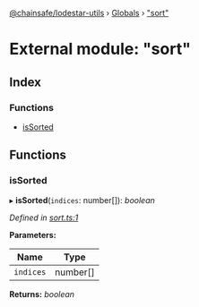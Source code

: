 [@chainsafe/lodestar-utils](../README.md) › [Globals](../globals.md) › ["sort"](_sort_.md)

# External module: "sort"

## Index

### Functions

* [isSorted](_sort_.md#issorted)

## Functions

###  isSorted

▸ **isSorted**(`indices`: number[]): *boolean*

*Defined in [sort.ts:1](https://github.com/ChainSafe/lodestar/blob/439c48cac/packages/lodestar-utils/src/sort.ts#L1)*

**Parameters:**

Name | Type |
------ | ------ |
`indices` | number[] |

**Returns:** *boolean*
